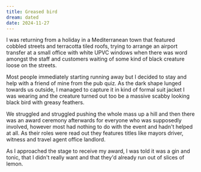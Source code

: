 ```yaml
---
title: Greased bird
dream: dated
date: 2024-11-27
---
```


I was returning from a holiday in a Mediterranean town that featured cobbled streets and terracotta tiled roofs, trying to arrange an airport transfer at a small office with white UPVC windows when there was word amongst the staff and customers waiting of some kind of black creature loose on the streets.

Most people immediately starting running away but I decided to stay and help with a friend of mine<!-- ST --> from the pub quiz. As the dark shape lunged towards us outside, I managed to capture it in kind of formal suit jacket I was wearing and the creature turned out too be a massive scabby looking black bird with greasy feathers.

We struggled and struggled pushing the whole mass up a hill and then there was an award ceremony afterwards for everyone who was supposedly involved, however most had nothing to do with the event and hadn't helped at all. As their roles were read out they features titles like mayors driver, witness and travel agent office landlord.

As I approached the stage to receive my award, I was told it was a gin and tonic, that I didn't really want and that they'd already run out of slices of lemon.